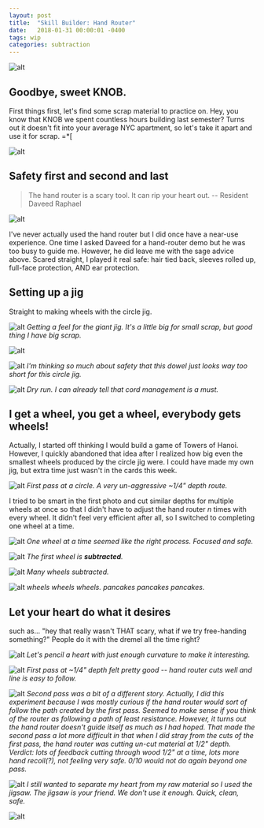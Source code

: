 ```yaml
---
layout: post
title:  "Skill Builder: Hand Router"
date:   2018-01-31 00:00:01 -0400
tags: wip
categories: subtraction
---
```


![alt](/assets/img/subtraction/hand-router/34-heart-detail.jpg)

## Goodbye, sweet KNOB.

First things first, let's find some scrap material to practice on. Hey, you know that KNOB we spent countless hours building last semester? Turns out it doesn't fit into your average NYC apartment, so let's take it apart and use it for scrap. =*[

![alt](/assets/img/subtraction/hand-router/00-raw-materials.jpg)

## Safety first and second and last

> The hand router is a scary tool. It can rip your heart out. -- Resident Daveed Raphael

![alt](/assets/img/subtraction/hand-router/01-safety-first.jpg)

I've never actually used the hand router but I did once have a near-use experience. One time I asked Daveed for a hand-router demo but he was too busy to guide me. However, he did leave me with the sage advice above. Scared straight, I played it real safe: hair tied back, sleeves rolled up, full-face protection, AND ear protection.

## Setting up a jig

Straight to making wheels with the circle jig.

![alt](/assets/img/subtraction/hand-router/10-hand-router-base.jpg)
*Getting a feel for the giant jig. It's a little big for small scrap, but good thing I have big scrap.*

![alt](/assets/img/subtraction/hand-router/11-hand-router.jpg)

![alt](/assets/img/subtraction/hand-router/12-precarious-dowel.jpg)
*I'm thinking so much about safety that this dowel just looks way too short for this circle jig.*

![alt](/assets/img/subtraction/hand-router/13-cord-management-already.jpg)
*Dry run. I can already tell that cord management is a must.*

## I get a wheel, you get a wheel, everybody gets wheels!

Actually, I started off thinking I would build a game of Towers of Hanoi. However, I quickly abandoned that idea after I realized how big even the smallest wheels produced by the circle jig were. I could have made my own jig, but extra time just wasn't in the cards this week.

![alt](/assets/img/subtraction/hand-router/20-first-pass-everything.jpg)
*First pass at a circle. A very un-aggressive ~1/4" depth route.*

I tried to be smart in the first photo and cut similar depths for multiple wheels at once so that I didn't have to adjust the hand router *n* times with every wheel. It didn't feel very efficient after all, so I switched to completing one wheel at a time.

![alt](/assets/img/subtraction/hand-router/21-one-at-a-time.jpg)
*One wheel at a time seemed like the right process. Focused and safe.*

![alt](/assets/img/subtraction/hand-router/22-first-wheel.jpg)
*The first wheel is **subtracted**.*

![alt](/assets/img/subtraction/hand-router/23-more-wheels.jpg)
*Many wheels subtracted.*

![alt](/assets/img/subtraction/hand-router/24-wheels-stacked.jpg)
*wheels wheels wheels. pancakes pancakes pancakes.*

## Let your heart do what it desires

such as... "hey that really wasn't THAT scary, what if we try free-handing something?" People do it with the dremel all the time right?

![alt](/assets/img/subtraction/hand-router/30-freehand-setup.jpg)
*Let's pencil a heart with just enough curvature to make it interesting.*

![alt](/assets/img/subtraction/hand-router/31-freehand-first-attempt.jpg)
*First pass at ~1/4" depth felt pretty good -- hand router cuts well and line is easy to follow.*

![alt](/assets/img/subtraction/hand-router/32-heart-trough.jpg)
*Second pass was a bit of a different story. Actually, I did this experiment because I was mostly curious if the hand router would sort of follow the path created by the first pass. Seemed to make sense if you think of the router as following a path of least resistance. However, it turns out the hand router doesn't guide itself as much as I had hoped. That made the second pass a lot more difficult in that when I did stray from the cuts of the first pass, the hand router was cutting un-cut material at 1/2" depth. Verdict: lots of feedback cutting through wood 1/2" at a time, lots more hand recoil(?), not feeling very safe. 0/10 would not do again beyond one pass.*

![alt](/assets/img/subtraction/hand-router/33-jigsaw-is-your-friend.jpg)
*I still wanted to separate my heart from my raw material so I used the jigsaw. The jigsaw is your friend. We don't use it enough. Quick, clean, safe.*

![alt](/assets/img/subtraction/hand-router/35-heart-4eva.jpg)
